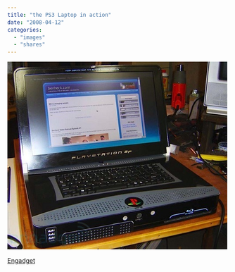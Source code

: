 ```yaml
---
title: "the PS3 Laptop in action"
date: "2008-04-12"
categories: 
  - "images"
  - "shares"
---
```


![](images/4wnP83SaF7pgx2z2jTLMF0Po_1280.jpg)

[Engadget](http://www.engadget.com/2008/04/11/video-the-ps3-laptop-in-action/)
